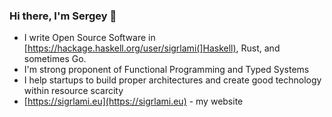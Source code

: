 ### Hi there, I'm Sergey 👋

- I write Open Source Software in [https://hackage.haskell.org/user/sigrlami(]Haskell), Rust, and sometimes Go.
- I'm strong proponent of Functional Programming and Typed Systems
- I help startups to build proper architectures and create good technology within resource scarcity 
- [https://sigrlami.eu](https://sigrlami.eu) - my website


<!--
**sigrlami/sigrlami** is a ✨ _special_ ✨ repository because its `README.md` (this file) appears on your GitHub profile.

Here are some ideas to get you started:

- 🔭 I’m currently working on ...
- 🌱 I’m currently learning ...
- 👯 I’m looking to collaborate on ...
- 🤔 I’m looking for help with ...
- 💬 Ask me about ...
- 📫 How to reach me: ...
- 😄 Pronouns: ...
- ⚡ Fun fact: ...
-->
